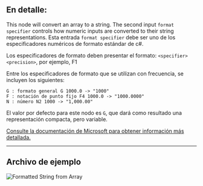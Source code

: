 ## En detalle:
This node will convert an array to a string. The second input `format specifier` controls how numeric inputs are converted to their string representations.
Esta entrada `format specifier` debe ser uno de los especificadores numéricos de formato estándar de c#.

Los especificadores de formato deben presentar el formato:
`<specifier><precision>`, por ejemplo, F1

Entre los especificadores de formato que se utilizan con frecuencia, se incluyen los siguientes:
```
G : formato general G 1000.0 -> "1000"
F : notación de punto fijo F4 1000.0 -> "1000.0000"
N : número N2 1000 -> "1,000.00"
```

El valor por defecto para este nodo es `G`, que dará como resultado una representación compacta, pero variable.

[Consulte la documentación de Microsoft para obtener información más detallada.](https://learn.microsoft.com/es-es/dotnet/standard/base-types/standard-numeric-format-strings#standard-format-specifiers)
___
## Archivo de ejemplo

![Formatted String from Array](./CoreNodeModels.FormattedStringFromArray_img.jpg)
